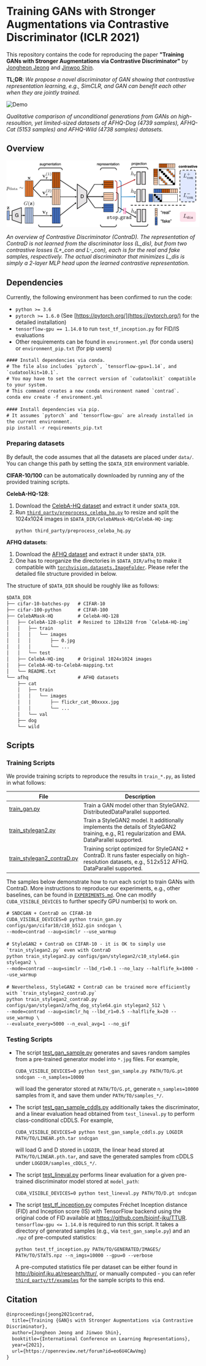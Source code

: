 # Training GANs with Stronger Augmentations via Contrastive Discriminator (ICLR 2021)

This repository contains the code for reproducing the paper
**"Training GANs with Stronger Augmentations via Contrastive Discriminator"** 
by [Jongheon Jeong](https://sites.google.com/view/jongheonj) and [Jinwoo Shin](http://alinlab.kaist.ac.kr/shin.html). 

**TL;DR**: *We propose a novel discriminator of GAN showing that contrastive representation 
learning, e.g., SimCLR, and GAN can benefit each other when they are jointly trained.* 

![Demo](./resources/demo.jpg)

*Qualitative comparison of unconditional generations from GANs on high-resoultion, yet limited-sized 
datasets of AFHQ-Dog (4739 samples), AFHQ-Cat (5153 samples) and AFHQ-Wild (4738 samples) datasets.*


## Overview

![Teaser](./resources/concept.jpg)

*An overview of Contrastive Discriminator (ContraD).
The representation of ContraD is not learned from the discriminator loss (L_dis), 
but from two contrastive losses (L+_con and L-_con), each is for the real and fake samples, respectively.
The actual discriminator that minimizes L_dis is simply a 2-layer MLP head upon the learned contrastive representation.*

## Dependencies

Currently, the following environment has been confirmed to run the code:
* `python >= 3.6`
* `pytorch >= 1.6.0` (See [https://pytorch.org/](https://pytorch.org/) for the detailed installation)
* `tensorflow-gpu == 1.14.0` to run `test_tf_inception.py` for FID/IS evaluations
* Other requirements can be found in `environment.yml` (for conda users) or `environment_pip.txt` (for pip users)
```
#### Install dependencies via conda.
# The file also includes `pytorch`, `tensorflow-gpu=1.14`, and `cudatoolkit=10.1`.
# You may have to set the correct version of `cudatoolkit` compatible to your system.
# This command creates a new conda environment named `contrad`.
conda env create -f environment.yml

#### Install dependencies via pip.
# It assumes `pytorch` and `tensorflow-gpu` are already installed in the current environment.
pip install -r requirements_pip.txt
```

### Preparing datasets

By default, the code assumes that all the datasets are placed under `data/`. 
You can change this path by setting the `$DATA_DIR` environment variable.

**CIFAR-10/100** can be automatically downloaded by running any of the provided training scripts.   

**CelebA-HQ-128**:
1. Download the [CelebA-HQ dataset](https://github.com/switchablenorms/CelebAMask-HQ) and extract it under `$DATA_DIR`.
2. Run [`third_party/preprocess_celeba_hq.py`](third_party/preprocess_celeba_hq.py) to resize and split the 1024x1024 images 
   in `$DATA_DIR/CelebAMask-HQ/CelebA-HQ-img`:
   ```
   python third_party/preprocess_celeba_hq.py
   ```

**AFHQ datasets**:
1. Download the [AFHQ dataset](https://github.com/clovaai/stargan-v2/blob/master/README.md#animal-faces-hq-dataset-afhq) and extract it under `$DATA_DIR`. 
2. One has to reorganize the directories in `$DATA_DIR/afhq` to make it compatible with
   [`torchvision.datasets.ImageFolder`](https://pytorch.org/vision/0.8/datasets.html#torchvision.datasets.ImageFolder).
   Please refer the detailed file structure provided in below.

The structure of `$DATA_DIR` should be roughly like as follows:   
```
$DATA_DIR
├── cifar-10-batches-py   # CIFAR-10
├── cifar-100-python      # CIFAR-100
├── CelebAMask-HQ         # CelebA-HQ-128
│   ├── CelebA-128-split  # Resized to 128x128 from `CelebA-HQ-img`
│   │   ├── train
│   │   │   └── images
│   │   │       ├── 0.jpg
│   │   │       └── ...
│   │   └── test
│   ├── CelebA-HQ-img     # Original 1024x1024 images
│   ├── CelebA-HQ-to-CelebA-mapping.txt
│   └── README.txt
└── afhq                  # AFHQ datasets
    ├── cat
    │   ├── train
    │   │   └── images
    │   │       ├── flickr_cat_00xxxx.jpg
    │   │       └── ...
    │   └── val
    ├── dog
    └── wild
```

## Scripts

### Training Scripts

We provide training scripts to reproduce the results in `train_*.py`, as listed in what follows:

| File | Description |
| ------ | ------ |
| [train_gan.py](train_gan.py) |  Train a GAN model other than StyleGAN2. DistributedDataParallel supported. |
| [train_stylegan2.py](train_stylegan2.py) | Train a StyleGAN2 model. It additionally implements the details of StyleGAN2 training, e.g., R1 regularization and EMA. DataParallel supported. |
| [train_stylegan2_contraD.py](train_stylegan2_contraD.py) | Training script optimized for StyleGAN2 + ContraD. It runs faster especially on high-resolution datasets, e.g., 512x512 AFHQ. DataParallel supported. |

The samples below demonstrate how to run each script to train GANs with ContraD.
More instructions to reproduce our experiments, e.g., other baselines, can be found in [`EXPERIMENTS.md`](EXPERIMENTS.md).
One can modify `CUDA_VISIBLE_DEVICES` to further specify GPU number(s) to work on.

```
# SNDCGAN + ContraD on CIFAR-10
CUDA_VISIBLE_DEVICES=0 python train_gan.py configs/gan/cifar10/c10_b512.gin sndcgan \
--mode=contrad --aug=simclr --use_warmup

# StyleGAN2 + ContraD on CIFAR-10 - it is OK to simply use `train_stylegan2.py` even with ContraD
python train_stylegan2.py configs/gan/stylegan2/c10_style64.gin stylegan2 \
--mode=contrad --aug=simclr --lbd_r1=0.1 --no_lazy --halflife_k=1000 --use_warmup

# Nevertheless, StyleGAN2 + ContraD can be trained more efficiently with `train_stylegan2_contraD.py` 
python train_stylegan2_contraD.py configs/gan/stylegan2/afhq_dog_style64.gin stylegan2_512 \
--mode=contrad --aug=simclr_hq --lbd_r1=0.5 --halflife_k=20 --use_warmup \
--evaluate_every=5000 --n_eval_avg=1 --no_gif 
```

### Testing Scripts

* The script [test_gan_sample.py](test_gan_sample.py) generates and saves random samples from 
  a pre-trained generator model into `*.jpg` files. For example,
  ```
  CUDA_VISIBLE_DEVICES=0 python test_gan_sample.py PATH/TO/G.pt sndcgan --n_samples=10000
  ```
  will load the generator stored at `PATH/TO/G.pt`, generate `n_samples=10000` samples from it,
  and save them under `PATH/TO/samples_*/`.

* The script [test_gan_sample_cddls.py](test_gan_sample_cddls.py) additionally takes the discriminator, and 
  a linear evaluation head obtained from `test_lineval.py` to perform class-conditional cDDLS. For example,
  ```
  CUDA_VISIBLE_DEVICES=0 python test_gan_sample_cddls.py LOGDIR PATH/TO/LINEAR.pth.tar sndcgan
  ```
  will load G and D stored in `LOGDIR`, the linear head stored at `PATH/TO/LINEAR.pth.tar`,
  and save the generated samples from cDDLS under `LOGDIR/samples_cDDLS_*/`.

* The script [test_lineval.py](test_lineval.py) performs linear evaluation for a given 
  pre-trained discriminator model stored at `model_path`:
  ```
  CUDA_VISIBLE_DEVICES=0 python test_lineval.py PATH/TO/D.pt sndcgan
  ```

* The script [test_tf_inception.py](test_tf_inception.py) computes Fréchet Inception distance (FID) and
  Inception score (IS) with TensorFlow backend using the original code of FID available at https://github.com/bioinf-jku/TTUR.
  `tensorflow-gpu <= 1.14.0` is required to run this script. It takes a directory of generated samples 
  (e.g., via `test_gan_sample.py`) and an `.npz` of pre-computed statistics:
  ```
  python test_tf_inception.py PATH/TO/GENERATED/IMAGES/ PATH/TO/STATS.npz --n_imgs=10000 --gpu=0 --verbose
  ```
  A pre-computed statistics file per dataset can be either found in http://bioinf.jku.at/research/ttur/, 
  or manually computed - you can refer [`third_party/tf/examples`](third_party/tf/examples) for the sample scripts to this end.
  

## Citation
```
@inproceedings{jeong2021contrad,
  title={Training {GAN}s with Stronger Augmentations via Contrastive Discriminator},
  author={Jongheon Jeong and Jinwoo Shin},
  booktitle={International Conference on Learning Representations},
  year={2021},
  url={https://openreview.net/forum?id=eo6U4CAwVmg}
}
```
